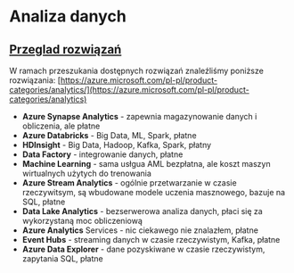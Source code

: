 Analiza danych
===============

## [Przeglad rozwiązań](#przeglad-rozwiązań)

W ramach przeszukania dostępnych rozwiązań znaleźliśmy poniższe rozwiązania: [https://azure.microsoft.com/pl-pl/product-categories/analytics/](https://azure.microsoft.com/pl-pl/product-categories/analytics)

 - **Azure Synapse Analytics** - zapewnia magazynowanie danych i obliczenia, ale płatne
 - **Azure Databricks** - Big Data, ML, Spark, płatne
 - **HDInsight** - Big Data, Hadoop, Kafka, Spark, płatny
 - **Data Factory** - integrowanie danych, płatne
 - **Machine Learning** - sama usłgua AML bezpłatna, ale koszt maszyn wirtualnych użytych do trenowania
 - **Azure Stream Analytics** - ogólnie przetwarzanie w czasie rzeczywitsym, są wbudowane modele uczenia masznowego, bazuje na SQL, płatne
 - **Data Lake Analytics** - bezserwerowa analiza danych, płaci się za wykorzystaną moc obliczeniową
 - **Azure Analytics** Services - nic ciekawego nie znalazłem, płatne
 - **Event Hubs** - streaming danych w czasie rzeczywistym, Kafka, płatne
 - **Azure Data Explorer** - dane pozyskiwane w czasie rzeczywistym, zapytania SQL, płatne
